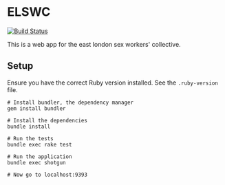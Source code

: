 ELSWC
=====

[![Build Status](https://travis-ci.org/scripttease/ELSWC.svg?branch=master)](https://travis-ci.org/scripttease/ELSWC)

This is a web app for the east london sex workers' collective.

## Setup

Ensure you have the correct Ruby version installed. See the `.ruby-version` file.

```shell
# Install bundler, the dependency manager
gem install bundler

# Install the dependencies
bundle install

# Run the tests
bundle exec rake test

# Run the application
bundle exec shotgun

# Now go to localhost:9393
```
